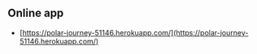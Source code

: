 ## Online app
* [https://polar-journey-51146.herokuapp.com/](https://polar-journey-51146.herokuapp.com/)